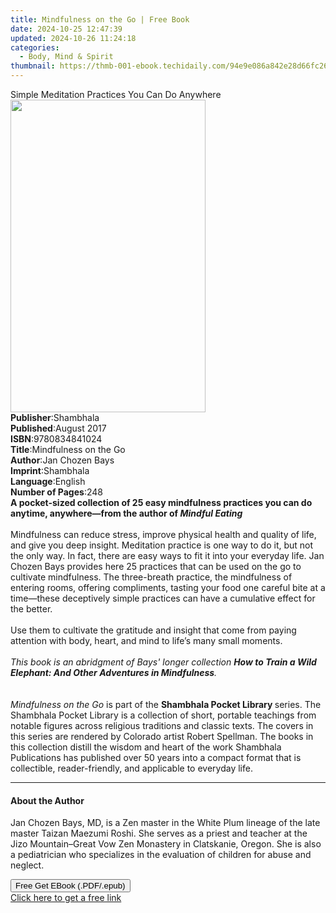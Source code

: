 ```yaml
---
title: Mindfulness on the Go | Free Book
date: 2024-10-25 12:47:39
updated: 2024-10-26 11:24:18
categories:
  - Body, Mind & Spirit
thumbnail: https://thmb-001-ebook.techidaily.com/94e9e086a842e28d66fc26970dcb8328b4a47fc147179ffae1028c3df62d92f3.jpg
---
```

<main id="book-container">
  <div class="flex flex-col">
    <div class="book-brief flex-1 py-6 px-4 sm:p-6 md:py-10 md:px-8">
      <!-- brief-->
      <div class="book-brief-main">
        Simple Meditation Practices You Can Do Anywhere
      </div>
    </div>
    <div
      class="book-meta-info flex-1 grid gap-4 col-start-1 col-end-3 row-start-1 sm:mb-6 sm:grid-cols-4 lg:gap-6 lg:col-start-2 lg:row-end-6 lg:row-span-6 lg:mb-0"
    >
      <div
        class="book-meta-info-left place-content-center mt-4 p-4 text-sm leading-6 col-start-2 col-span-2 dark:text-slate-400"
      >
        <img
          class="w-full h-500 object-cover rounded-lg sm:h-255 sm:col-span-2 lg:col-span-full"
          src="https://img-001-ebook.techidaily.com/a5496fe71227581a9d0ce1243b59a9742ff9b4a72090180e8298367ca93b7b58.jpg"
          alt=""
          width="312"
          height="500"
        />
      </div>
      <div
        class="book-meta-info-right mt-2 col-start-1 row-start-2 col-span-3 self-center"
      >
        <!-- meta data  -->
        <div class="flex flex-col px-4 md:px-8">
          <div class="flex-1">
            <strong>Publisher</strong>:<span class="px-2">Shambhala</span>
          </div>
          <div class="flex-1">
            <strong>Published</strong>:<span class="px-2">August 2017</span>
          </div>
          <div class="flex-1">
            <strong>ISBN</strong>:<span class="px-2">9780834841024</span>
          </div>
          <div class="flex-1">
            <strong>Title</strong>:<span class="px-2"
              >Mindfulness on the Go</span
            >
          </div>
          <div class="flex-1">
            <strong>Author</strong>:<span class="px-2">Jan Chozen Bays</span>
          </div>
          <div class="flex-1">
            <strong>Imprint</strong>:<span class="px-2">Shambhala</span>
          </div>
          <div class="flex-1">
            <strong>Language</strong>:<span class="px-2">English</span>
          </div>
          <div class="flex-1">
            <strong>Number of Pages</strong>:<span class="px-2">248</span>
          </div>
        </div>
      </div>
    </div>
    <div class="book-description flex-1 py-6 px-4 sm:p-6 md:py-10 md:px-8">
      <div class="book-description-main">
        <div accordion-content="" id="description">
          <b
            >A pocket-sized collection of 25 easy mindfulness practices you can
            do anytime, anywhere—from the author of&nbsp;<i
              >Mindful Eating</i
            ></b
          ><br /><br />Mindfulness can reduce stress, improve physical health
          and quality of life, and give you deep insight. Meditation practice is
          one way to do it, but not the only way. In fact, there are easy ways
          to fit it into your everyday life. Jan Chozen Bays provides here 25
          practices that can be used on the go to cultivate mindfulness. The
          three-breath practice, the mindfulness of entering rooms, offering
          compliments, tasting your food one careful bite at a time—these
          deceptively simple practices can have a cumulative effect for the
          better.&nbsp;<br /><br />Use them to cultivate the gratitude and
          insight that come from paying attention with body, heart, and mind to
          life’s many small moments.<br /><br /><i
            >This book is an abridgment of Bays' longer collection&nbsp;<b
              >How to Train a Wild Elephant: And Other Adventures in
              Mindfulness</b
            >.</i
          ><br /><br /><br /><i>Mindfulness on the Go </i>is part of the
          <b>Shambhala Pocket Library </b>series. The Shambhala Pocket Library
          is a collection of short, portable teachings from notable figures
          across religious traditions and classic texts.&nbsp;The covers in this
          series are rendered by Colorado artist Robert Spellman.&nbsp;The books
          in this collection distill the wisdom and heart of the work Shambhala
          Publications has published over 50 years into a compact&nbsp;format
          that is collectible, reader-friendly, and&nbsp;applicable to everyday
          life.
        </div>
        <div class="accordion-fader"></div>
      </div>
    </div>
    <div class="book-excerpts flex-1 py-6 px-4 sm:p-6 md:py-10 md:px-8">
      <!-- excerpts-->
      <div class="book-excerpts-main">
        <hr />
        <h4 class="placeholder placeholder-heading">
          <span>About the Author</span>
        </h4>
        <p>
          Jan Chozen Bays, MD, is a Zen master in the White Plum lineage of the
          late master Taizan Maezumi Roshi. She serves as a priest and teacher
          at the Jizo Mountain–Great Vow Zen Monastery in Clatskanie, Oregon.
          She is also a pediatrician who specializes in the evaluation of
          children for abuse and neglect.
        </p>
      </div>
    </div>
    <div
      class="book-about-author flex-1 py-6 px-4 sm:p-6 md:py-10 md:px-8"
    ></div>
    <div class="book-free-get flex-1 py-6 px-4 sm:p-6 md:py-10 md:px-8">
      <button
        id="btn-free-get"
        class="bg-blue-500 hover:bg-blue-700 text-white font-bold py-2 px-4 rounded"
      >
        Free Get EBook (.PDF/.epub)
      </button>
      <div id="countdown-display" class="px-2 text-lg mt-2"></div>
      <a
        id="free-link"
        class="hidden bg-blue-500 hover:bg-blue-700 text-white font-bold py-2 px-4 rounded"
        href="https://www.ebooks.com/en-us/book/95758294/mindfulness-on-the-go/jan-chozen-bays/"
        target="_blank"
        >Click here to get a free link</a
      >
    </div>
    <script>
      let countdownTime = 0;
      let countdownInterval = null;
      document
        .getElementById('btn-free-get')
        .addEventListener('click', startCountdown);
      function startCountdown() {
        countdownTime = new Date().getTime() + 60000 * 3;
        countdownInterval = setInterval(updateCountdown, 1000);
        document.getElementById('btn-free-get').disabled = true;
        document
          .getElementById('btn-free-get')
          .classList.add('bg-gray-500', 'cursor-not-allowed');
      }
      function updateCountdown() {
        let currentTime = new Date().getTime();
        let timeLeft = countdownTime - currentTime;
        let secondsLeft = Math.floor(timeLeft / 1000);
        document.getElementById('countdown-display').innerHTML =
          `Remaining time: ${secondsLeft} seconds.`;
        if (secondsLeft <= 0) {
          clearInterval(countdownInterval);
          document.getElementById('btn-free-get').classList.add('hidden');
          document.getElementById('free-link').classList.remove('hidden');
          document.getElementById('countdown-display').innerHTML = '';
        }
      }
    </script>
  </div>
</main>
